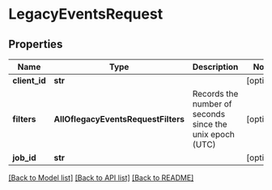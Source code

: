 # LegacyEventsRequest

## Properties
Name | Type | Description | Notes
------------ | ------------- | ------------- | -------------
**client_id** | **str** |  | [optional]
**filters** | **AllOflegacyEventsRequestFilters** | Records the number of seconds since the unix epoch (UTC) | [optional]
**job_id** | **str** |  | [optional]

[[Back to Model list]](../README.md#documentation-for-models) [[Back to API list]](../README.md#documentation-for-api-endpoints) [[Back to README]](../README.md)
